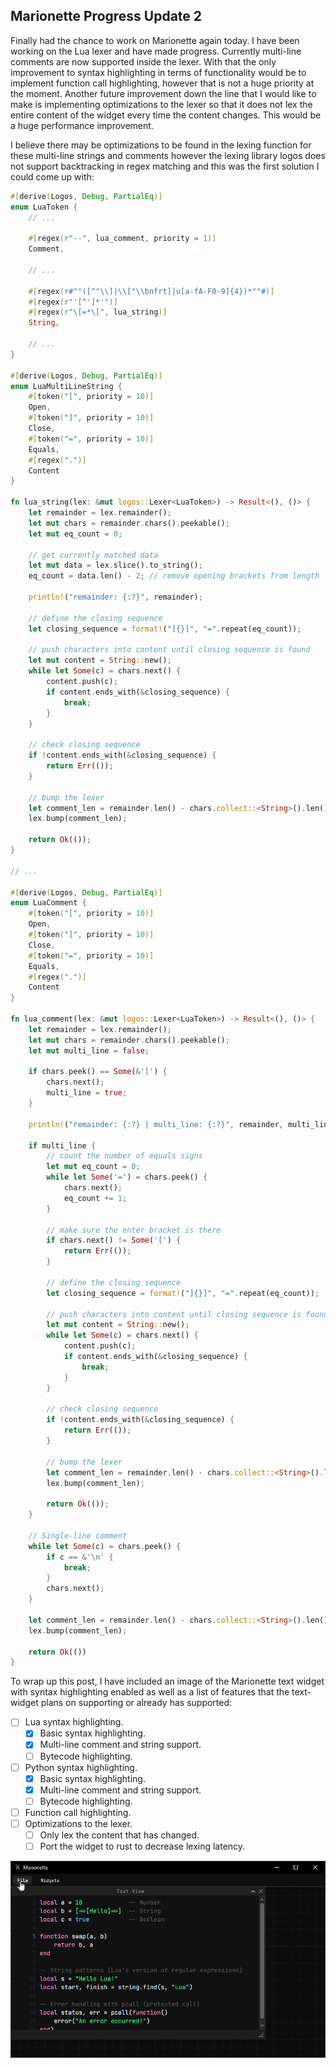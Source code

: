 ## Marionette Progress Update 2

Finally had the chance to work on Marionette again today. I have been working on the Lua lexer and have made progress. Currently multi-line comments are now supported inside the lexer. With that the only improvement to syntax highlighting in terms of functionality would be to implement function call highlighting, however that is not a huge priority at the moment. Another future improvement down the line that I would like to make is implementing optimizations to the lexer so that it does not lex the entire content of the widget every time the content changes. This would be a huge performance improvement.

I believe there may be optimizations to be found in the lexing function for these multi-line strings and comments however the lexing library logos does not support backtracking in regex matching and this was the first solution I could come up with:
```rust
#[derive(Logos, Debug, PartialEq)]
enum LuaToken {
    // ...

    #[regex(r"--", lua_comment, priority = 1)]
    Comment,

    // ...

    #[regex(r#""([^"\\]|\\["\\bnfrt]|u[a-fA-F0-9]{4})*""#)]
    #[regex(r"'[^']*'")]
    #[regex(r"\[=*\[", lua_string)]
    String,

    // ...
}

#[derive(Logos, Debug, PartialEq)]
enum LuaMultiLineString {
    #[token("[", priority = 10)]
    Open,
    #[token("]", priority = 10)]
    Close,
    #[token("=", priority = 10)]
    Equals,
    #[regex(".")]
    Content
}

fn lua_string(lex: &mut logos::Lexer<LuaToken>) -> Result<(), ()> {
    let remainder = lex.remainder();
    let mut chars = remainder.chars().peekable();
    let mut eq_count = 0;

    // get currently matched data
    let mut data = lex.slice().to_string();
    eq_count = data.len() - 2; // remove opening brackets from length

    println!("remainder: {:?}", remainder);

    // define the closing sequence
    let closing_sequence = format!("]{}]", "=".repeat(eq_count));

    // push characters into content until closing sequence is found
    let mut content = String::new();
    while let Some(c) = chars.next() {
        content.push(c);
        if content.ends_with(&closing_sequence) {
            break;
        }
    }

    // check closing sequence
    if !content.ends_with(&closing_sequence) {
        return Err(());
    }

    // bump the lexer
    let comment_len = remainder.len() - chars.collect::<String>().len();
    lex.bump(comment_len);

    return Ok(());
}

// ...

#[derive(Logos, Debug, PartialEq)]
enum LuaComment {
    #[token("[", priority = 10)]
    Open,
    #[token("]", priority = 10)]
    Close,
    #[token("=", priority = 10)]
    Equals,
    #[regex(".")]
    Content
}

fn lua_comment(lex: &mut logos::Lexer<LuaToken>) -> Result<(), ()> {
    let remainder = lex.remainder();
    let mut chars = remainder.chars().peekable();
    let mut multi_line = false;

    if chars.peek() == Some(&'[') {
        chars.next();
        multi_line = true;
    }

    println!("remainder: {:?} | multi_line: {:?}", remainder, multi_line);

    if multi_line {
        // count the number of equals signs
        let mut eq_count = 0;
        while let Some('=') = chars.peek() {
            chars.next();
            eq_count += 1;
        }

        // make sure the enter bracket is there
        if chars.next() != Some('[') {
            return Err(());
        }

        // define the closing sequence
        let closing_sequence = format!("]{}]", "=".repeat(eq_count));

        // push characters into content until closing sequence is found
        let mut content = String::new();
        while let Some(c) = chars.next() {
            content.push(c);
            if content.ends_with(&closing_sequence) {
                break;
            }
        }

        // check closing sequence
        if !content.ends_with(&closing_sequence) {
            return Err(());
        }

        // bump the lexer
        let comment_len = remainder.len() - chars.collect::<String>().len();
        lex.bump(comment_len);

        return Ok(());
    }

    // Single-line comment
    while let Some(c) = chars.peek() {
        if c == &'\n' {
            break;
        }
        chars.next();
    }

    let comment_len = remainder.len() - chars.collect::<String>().len();
    lex.bump(comment_len);

    return Ok(())
}
```

To wrap up this post, I have included an image of the Marionette text widget with syntax highlighting enabled as well as a list of features that the text-widget plans on supporting or already has supported:
- [ ] Lua syntax highlighting.
    - [x] Basic syntax highlighting.
    - [x] Multi-line comment and string support.
    - [ ] Bytecode highlighting.
- [ ] Python syntax highlighting.
    - [x] Basic syntax highlighting.
    - [x] Multi-line comment and string support.
    - [ ] Bytecode highlighting.
- [ ] Function call highlighting.
- [ ] Optimizations to the lexer.
    - [ ] Only lex the content that has changed.
    - [ ] Port the widget to rust to decrease lexing latency.

![Marionette text widget syntax highlighting example](images/2024-08-08-marionette_progress_update/marionette_app_TycBOan2E1.png)